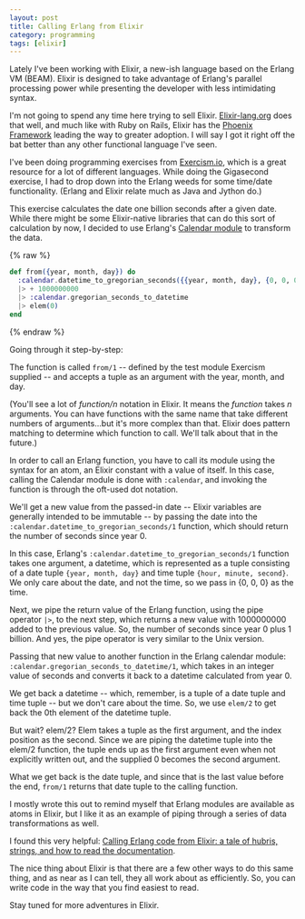 ```yaml
---
layout: post
title: Calling Erlang from Elixir
category: programming
tags: [elixir]
---
```


Lately I've been working with Elixir, a new-ish language based on the Erlang VM (BEAM). Elixir is designed to take advantage of Erlang's parallel processing power while presenting the developer with less intimidating syntax.

I'm not going to spend any time here trying to sell Elixir. [Elixir-lang.org](http://elixir-lang.org/) does that well, and much like with Ruby on Rails, Elixir has the [Phoenix Framework](http://www.phoenixframework.org/) leading the way to greater adoption. I will say I got it right off the bat better than any other functional language I've seen.

I've been doing programming exercises from [Exercism.io](http://exercism.io/), which is a great resource for a lot of different languages. While doing the Gigasecond exercise, I had to drop down into the Erlang weeds for some time/date functionality. (Erlang and Elixir relate much as Java and Jython do.)

This exercise calculates the date one billion seconds after a given date. While there might be some Elixir-native libraries that can do this sort of calculation by now, I decided to use Erlang's [Calendar module](http://erlang.org/doc/man/calendar.html) to transform the data.

{% raw %}
```elixir
def from({year, month, day}) do
  :calendar.datetime_to_gregorian_seconds({{year, month, day}, {0, 0, 0}})
  |> + 1000000000
  |> :calendar.gregorian_seconds_to_datetime
  |> elem(0)
end
```
{% endraw %}

Going through it step-by-step:

The function is called `from/1` -- defined by the test module Exercism supplied -- and accepts a tuple as an argument with the year, month, and day.

(You'll see a lot of *function/n* notation in Elixir. It means the *function* takes *n* arguments. You can have functions with the same name that take different numbers of arguments...but it's more complex than that. Elixir does pattern matching to determine which function to call. We'll talk about that in the future.)

In order to call an Erlang function, you have to call its module using the syntax for an atom, an Elixir constant with a value of itself. In this case, calling the Calendar module is done with `:calendar`, and invoking the function is through the oft-used dot notation.

We'll get a new value from the passed-in date -- Elixir variables are generally intended to be immutable -- by passing the date into the `:calendar.datetime_to_gregorian_seconds/1` function, which should return the number of seconds since year 0.

In this case, Erlang's `:calendar.datetime_to_gregorian_seconds/1` function takes one argument, a datetime, which is represented as a tuple consisting of a date tuple `{year, month, day}` and time tuple `{hour, minute, second}`. We only care about the date, and not the time, so we pass in {0, 0, 0} as the time.

Next, we pipe the return value of the Erlang function, using the pipe operator `|>`, to the next step, which returns a new value with 1000000000 added to the previous value. So, the number of seconds since year 0 plus 1 billion. And yes, the pipe operator is very similar to the Unix version.

Passing that new value to another function in the Erlang calendar module: `:calendar.gregorian_seconds_to_datetime/1`, which takes in an integer value of seconds and converts it back to a datetime calculated from year 0.

We get back a datetime -- which, remember, is a tuple of a date tuple and time tuple -- but we don't care about the time. So, we use `elem/2` to get back the 0th element of the datetime tuple.

But wait? elem/2? Elem takes a tuple as the first argument, and the index position as the second. Since we are piping the datetime tuple into the elem/2 function, the tuple ends up as the first argument even when not explicitly written out, and the supplied 0 becomes the second argument.

What we get back is the date tuple, and since that is the last value before the end, `from/1` returns that date tuple to the calling function.

I mostly wrote this out to remind myself that Erlang modules are available as atoms in Elixir, but I like it as an example of piping through a series of data transformations as well.

I found this very helpful: [Calling Erlang code from Elixir: a tale of hubris, strings, and how to read the documentation](http://nickcanzoneri.com/elixir/erlang/2015/08/03/calling-erlang-code-from-elixir.html).

The nice thing about Elixir is that there are a few other ways to do this same thing, and as near as I can tell, they all work about as efficiently. So, you can write code in the way that you find easiest to read.

Stay tuned for more adventures in Elixir.